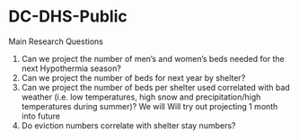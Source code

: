 # DC-DHS-Public
Main Research Questions
1. Can we project the number of men’s and women’s beds needed for the next Hypothermia season?
2. Can we project the number of beds for next year by shelter?
3. Can we project the number of beds per shelter used correlated with bad weather (i.e. low temperatures, high snow and precipitation/high temperatures during summer)? We will Will try out projecting 1 month into future
4. Do eviction numbers correlate with shelter stay numbers?
